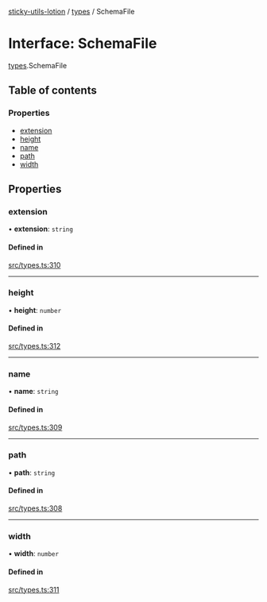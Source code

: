[sticky-utils-lotion](../README.md) / [types](../modules/types.md) / SchemaFile

# Interface: SchemaFile

[types](../modules/types.md).SchemaFile

## Table of contents

### Properties

- [extension](types.SchemaFile.md#extension)
- [height](types.SchemaFile.md#height)
- [name](types.SchemaFile.md#name)
- [path](types.SchemaFile.md#path)
- [width](types.SchemaFile.md#width)

## Properties

### extension

• **extension**: `string`

#### Defined in

[src/types.ts:310](https://github.com/sticky/sticky-utils-lotion/blob/73489c2/src/types.ts#L310)

___

### height

• **height**: `number`

#### Defined in

[src/types.ts:312](https://github.com/sticky/sticky-utils-lotion/blob/73489c2/src/types.ts#L312)

___

### name

• **name**: `string`

#### Defined in

[src/types.ts:309](https://github.com/sticky/sticky-utils-lotion/blob/73489c2/src/types.ts#L309)

___

### path

• **path**: `string`

#### Defined in

[src/types.ts:308](https://github.com/sticky/sticky-utils-lotion/blob/73489c2/src/types.ts#L308)

___

### width

• **width**: `number`

#### Defined in

[src/types.ts:311](https://github.com/sticky/sticky-utils-lotion/blob/73489c2/src/types.ts#L311)
